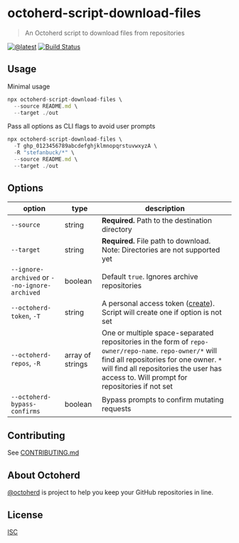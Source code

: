 # octoherd-script-download-files

> An Octoherd script to download files from repositories

[![@latest](https://img.shields.io/npm/v/octoherd-script-download-files.svg)](https://www.npmjs.com/package/octoherd-script-download-files)
[![Build Status](https://github.com/stefanbuck/octoherd-script-download-files/workflows/Test/badge.svg)](https://github.com/stefanbuck/octoherd-script-download-files/actions?query=workflow%3ATest+branch%3Amain)

## Usage

Minimal usage

```js
npx octoherd-script-download-files \
  --source README.md \
  --target ./out
```

Pass all options as CLI flags to avoid user prompts

```js
npx octoherd-script-download-files \
  -T ghp_0123456789abcdefghjklmnopqrstuvwxyzA \
  -R "stefanbuck/*" \
  --source README.md \
  --target ./out
```

## Options

| option                                        | type             | description                                                                                                                                                                                                                                 |
| --------------------------------------------- | ---------------- | ------------------------------------------------------------------------------------------------------------------------------------------------------------------------------------------------------------------------------------------- |
| `--source`                                    | string           | **Required.** Path to the destination directory                                                                                                                                                                                             |
| `--target`                                    | string           | **Required.** File path to download. Note: Directories are not supported yet                                                                                                                                                                |
| `--ignore-archived` or `--no-ignore-archived` | boolean          | Default `true`. Ignores archive repositories                                                                                                                                                                                                                |
| `--octoherd-token`, `-T`                      | string           | A personal access token ([create](https://github.com/settings/tokens/new?scopes=repo)). Script will create one if option is not set                                                                                                         |
| `--octoherd-repos`, `-R`                      | array of strings | One or multiple space-separated repositories in the form of `repo-owner/repo-name`. `repo-owner/*` will find all repositories for one owner. `*` will find all repositories the user has access to. Will prompt for repositories if not set |
| `--octoherd-bypass-confirms`                  | boolean          | Bypass prompts to confirm mutating requests                                                                                                                                                                                                 |

## Contributing

See [CONTRIBUTING.md](CONTRIBUTING.md)

## About Octoherd

[@octoherd](https://github.com/octoherd/) is project to help you keep your GitHub repositories in line.

## License

[ISC](LICENSE.md)
